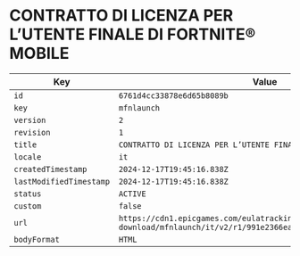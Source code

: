# CONTRATTO DI LICENZA PER L’UTENTE FINALE DI FORTNITE® MOBILE

| Key | Value |
| --- | ----- |
| `id` | `6761d4cc33878e6d65b8089b` |
| `key` | `mfnlaunch` |
| `version` | `2` |
| `revision` | `1` |
| `title` | `CONTRATTO DI LICENZA PER L’UTENTE FINALE DI FORTNITE® MOBILE` |
| `locale` | `it` |
| `createdTimestamp` | `2024-12-17T19:45:16.838Z` |
| `lastModifiedTimestamp` | `2024-12-17T19:45:16.838Z` |
| `status` | `ACTIVE` |
| `custom` | `false` |
| `url` | `https://cdn1.epicgames.com/eulatracking-download/mfnlaunch/it/v2/r1/991e2366ea3f67e74f4a4c1824e8d4c1.pdf` |
| `bodyFormat` | `HTML` |
